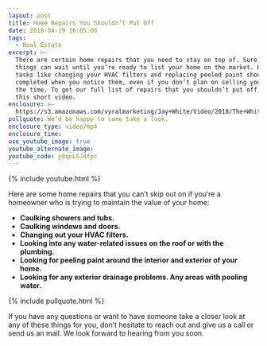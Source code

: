 ```yaml
---
layout: post
title: Home Repairs You Shouldn’t Put Off
date: 2018-04-19 16:05:00
tags:
  - Real Estate
excerpt: >-
  There are certain home repairs that you need to stay on top of. Sure, some
  things can wait until you’re ready to list your home on the market. However,
  tasks like changing your HVAC filters and replacing peeled paint should be
  completed when you notice them, even if you don’t plan on selling your home at
  the time. To get our full list of repairs that you shouldn’t put off, watch
  this short video.
enclosure: >-
  https://s3.amazonaws.com/vyralmarketing/Jay+White/Video/2018/The+White+Group+%257C+Repairs+You+Shouldnt+Put+Off.mp4
pullquote: We’d be happy to come take a look.
enclosure_type: video/mp4
enclosure_time:
use_youtube_image: true
youtube_alternate_image:
youtube_code: y0qnLGJ4fpc
---
```


{% include youtube.html %}

Here are some home repairs that you can’t skip out on if you’re a homeowner who is trying to maintain the value of your home:

* **Caulking showers and tubs.**
* **Caulking windows and doors.**
* **Changing out your HVAC filters.**
* **Looking into any water-related issues on the roof or with the plumbing.**
* **Looking for peeling paint around the interior and exterior of your home.**
* **Looking for any exterior drainage problems. Any areas with pooling water.**

{% include pullquote.html %}

If you have any questions or want to have someone take a closer look at any of these things for you, don’t hesitate to reach out and give us a call or send us an mail. We look forward to hearing from you soon.